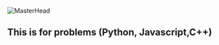![MasterHead](https://art.pixilart.com/b7875a3999e9a79.gif)
## This is for problems (Python, Javascript,C++)


